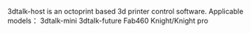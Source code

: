 3dtalk-host is an octoprint based 3d printer control software.
Applicable models：
3dtalk-mini
3dtalk-future
Fab460
Knight/Knight pro
